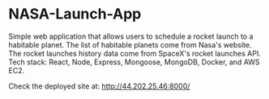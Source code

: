 # NASA-Launch-App
Simple web application that allows users to schedule a rocket launch to a habitable planet. 
The list of habitable planets come from Nasa's website. 
The rocket launches history data come from SpaceX's rocket launches API. 
Tech stack: React, Node, Express, Mongoose, MongoDB, Docker, and AWS EC2.

Check the deployed site at: 
http://44.202.25.46:8000/
